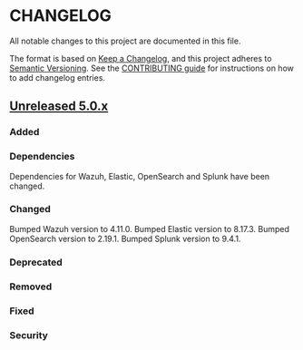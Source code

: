 # CHANGELOG

All notable changes to this project are documented in this file.

The format is based on [Keep a Changelog](https://keepachangelog.com/en/1.0.0/), and this project adheres to [Semantic Versioning](https://semver.org/spec/v2.0.0.html). See the [CONTRIBUTING guide](./CONTRIBUTING.md#Changelog) for instructions on how to add changelog entries.

## [Unreleased 5.0.x]

### Added

### Dependencies
Dependencies for Wazuh, Elastic, OpenSearch and Splunk have been changed.

### Changed
Bumped Wazuh version to 4.11.0.
Bumped Elastic version to 8.17.3.
Bumped OpenSearch version to 2.19.1.
Bumped Splunk version to 9.4.1.

### Deprecated

### Removed

### Fixed

### Security

[Unreleased 5.0.x]: https://github.com/wazuh/wazuh-indexer-plugins/compare/main...main
